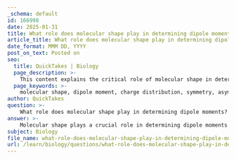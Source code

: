 ```yaml
---
_schema: default
id: 166998
date: 2025-01-31
title: What role does molecular shape play in determining dipole moments?
article_title: What role does molecular shape play in determining dipole moments?
date_format: MMM DD, YYYY
post_on_text: Posted on
seo:
  title: QuickTakes | Biology
  page_description: >-
    This content explains the critical role of molecular shape in determining dipole moments, highlighting aspects like charge distribution, symmetry vs asymmetry, and the influence of lone pairs, and its practical implications in chemistry.
  page_keywords: >-
    molecular shape, dipole moment, charge distribution, symmetry, asymmetry, bond dipoles, vector sum, lone pairs, bond length, chemical properties, polarity, electron distribution
author: QuickTakes
question: >-
    What role does molecular shape play in determining dipole moments?
answer: >-
    Molecular shape plays a crucial role in determining dipole moments due to the spatial arrangement of atoms within a molecule and how this arrangement affects charge distribution. Here are the key points to understand this relationship:\n\n1. **Definition of Dipole Moment**: A molecular dipole moment arises from the separation of positive and negative charges within a molecule, which is influenced by the electronegativity differences between bonded atoms. The dipole moment is a vector quantity, characterized by both magnitude and direction.\n\n2. **Symmetry and Asymmetry**: The symmetry of a molecule significantly impacts its dipole moment. In symmetrical molecules, such as carbon dioxide (CO2), the individual bond dipoles can cancel each other out due to their equal and opposite directions, resulting in a net dipole moment of zero. Conversely, asymmetrical molecules, like ammonia (NH3), have bond dipoles that do not cancel out, leading to a net dipole moment.\n\n3. **Vector Sum of Bond Dipoles**: For polyatomic molecules, the overall dipole moment is the vector sum of the individual bond dipoles. This means that the direction and magnitude of each bond's dipole moment must be considered in relation to the molecular geometry. For example, in ammonia, the lone pair of electrons contributes to the dipole moment, reinforcing the effect of the N-H bonds.\n\n4. **Influence of Lone Pairs**: Lone pairs of electrons can also affect the molecular shape and, consequently, the dipole moment. They can create regions of negative charge that influence the overall charge distribution in the molecule, as seen in molecules like NH3, where the lone pair pushes the hydrogen atoms closer together, creating a more pronounced dipole moment.\n\n5. **Bond Length and Strength**: The bond length can also influence the dipole moment; longer bond lengths tend to have weaker dipole moments compared to shorter bonds. The distance between charges affects the overall dipole moment, as the dipole moment is calculated as the product of the charge and the distance between the centers of positive and negative charges.\n\n6. **Practical Implications**: Understanding the relationship between molecular shape and dipole moments is essential for predicting molecular behavior in various chemical contexts, such as solubility, reactivity, and interactions with other molecules. For instance, polar molecules tend to interact more strongly with other polar substances, while nonpolar molecules do not.\n\nIn summary, the molecular shape is fundamental in determining the dipole moment because it dictates how individual bond dipoles combine, whether they cancel out or reinforce each other, and how lone pairs influence the overall charge distribution. This understanding is crucial for predicting the physical and chemical properties of substances.
subject: Biology
file_name: what-role-does-molecular-shape-play-in-determining-dipole-moments.md
url: /learn/biology/questions/what-role-does-molecular-shape-play-in-determining-dipole-moments
---
```


&nbsp;